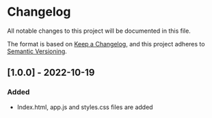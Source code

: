 # Changelog
All notable changes to this project will be documented in this file.

The format is based on [Keep a Changelog](https://keepachangelog.com), and this
project adheres to [Semantic Versioning](https://semver.org).

## [1.0.0] - 2022-10-19
### Added
- Index.html, app.js and styles.css files are added
